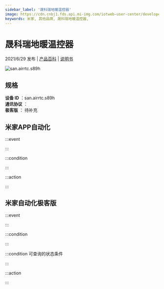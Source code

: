 ```yaml
---
sidebar_label: '晟科瑞地暖温控器'
image: https://cdn.cnbj1.fds.api.mi-img.com/iotweb-user-center/developer_1679047902406nnkMupqA.png?GalaxyAccessKeyId=AKVGLQWBOVIRQ3XLEW&Expires=9223372036854775807&Signature=sqxdZ1jmx0Vhi3yq388AQaogE5k=
keywords: 米家, 其他品牌, 晟科瑞地暖温控器, 
---
```

# 晟科瑞地暖温控器

2021/6/29 发布 | [产品百科](https://home.mi.com/webapp/content/baike/product/index.html?model=san.airrtc.s89h/) | [说明书](https://home.mi.com/views/introduction.html?model=san.airrtc.s89h&region=cn)

![san.airrtc.s89h](https://cdn.cnbj1.fds.api.mi-img.com/iotweb-user-center/developer_1679047902406nnkMupqA.png?GalaxyAccessKeyId=AKVGLQWBOVIRQ3XLEW&Expires=9223372036854775807&Signature=sqxdZ1jmx0Vhi3yq388AQaogE5k=)

## 规格  
> 
**设备 ID** ：san.airrtc.s89h  
**通讯协议** ：  
**极客版**  ： 待补充 


## 米家APP自动化  

:::event  

:::

:::condition  

:::

:::action   

:::

## 米家自动化极客版  

:::event  

:::

:::condition  

:::

:::condition 可查询的状态条件  

:::

:::action  

:::

        
